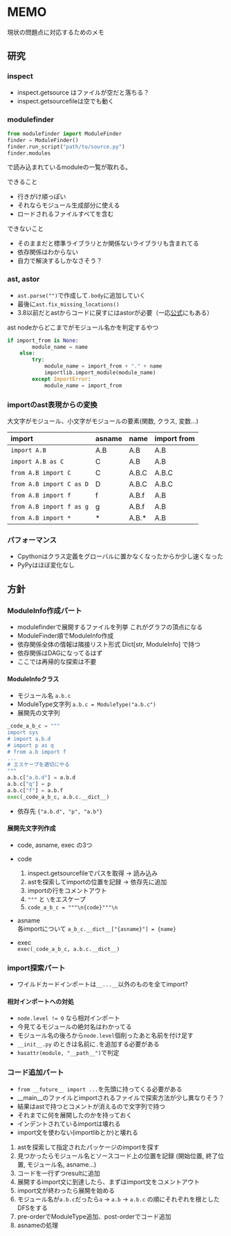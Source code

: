 # MEMO

現状の問題点に対応するためのメモ

## 研究

### inspect

* inspect.getsource はファイルが空だと落ちる？
* inspect.getsourcefileは空でも動く

### modulefinder

```python
from modulefinder import ModuleFinder
finder = ModuleFinder()
finder.run_script("path/to/source.py")
finder.modules
```
で読み込まれているmoduleの一覧が取れる。

できること
* 行きがけ順っぽい
* それならモジュール生成部分に使える
* ロードされるファイルすべてを含む

できないこと
* そのままだと標準ライブラリとか関係ないライブラリも含まれてる
* 依存関係はわからない
* 自力で解決するしかなさそう？

### ast, astor

* `ast.parse("")`で作成して`.body`に追加していく
* 最後に`ast.fix_missing_locations()`
* 3.8以前だとastからコードに戻すにはastorが必要（一応[公式](https://github.com/python/cpython/blob/3.7/Tools/parser/unparse.py)にもある）

ast nodeからどこまでがモジュール名かを判定するやつ

```python
if import_from is None:
        module_name = name
    else:
        try:
            module_name = import_from + "." + name
            importlib.import_module(module_name)
        except ImportError:
            module_name = import_from
```

### importのast表現からの変換

大文字がモジュール、小文字がモジュールの要素(関数, クラス, 変数...)

|import                  |asname|name |import from|
|:-----------------------|:-----|:----|:----------|
|`import A.B`            |A.B   |A.B  |A.B        |
|`import A.B as C`       |C     |A.B  |A.B        |
|`from A.B import C`     |C     |A.B.C|A.B.C      |
|`from A.B import C as D`|D     |A.B.C|A.B.C      |
|`from A.B import f`     |f     |A.B.f|A.B        |
|`from A.B import f as g`|g     |A.B.f|A.B        |
|`from A.B import *`     |*     |A.B.*|A.B        |

### パフォーマンス

* Cpythonはクラス定義をグローバルに置かなくなったからか少し速くなった
* PyPyはほぼ変化なし

## 方針
### ModuleInfo作成パート

* modulefinderで展開するファイルを列挙 これがグラフの頂点になる
* ModuleFinder順でModuleInfo作成
* 依存関係全体の情報は隣接リスト形式 Dict[str, ModuleInfo] で持つ
* 依存関係はDAGになってるはず
* ここでは再帰的な探索は不要

#### ModuleInfoクラス

* モジュール名 `a.b.c`
* ModuleType文字列 `a.b.c = ModuleType("a.b.c")`
* 展開先の文字列
```python
_code_a_b_c = """
import sys
# import a.b.d
# import p as q
# from a.b import f
...
# エスケープを適切にやる
"""
a.b.c["a.b.d"] = a.b.d
a.b.c["q"] = p
a.b.c["f"] = a.b.f
exec(_code_a_b_c, a.b.c.__dict__)
```
* 依存先
`{"a.b.d", "p", "a.b"}`

#### 展開先文字列作成
* code, asname, exec の3つ
* code
    1. inspect.getsourcefileでパスを取得 -> 読み込み
    1. astを探索してimportの位置を記録 -> 依存先に追加
    1. importの行をコメントアウト
    1. `"""` と `\`をエスケープ
    1. `code_a_b_c = """\n{code}"""\n`

* asname\
    各importについて `a_b_c.__dict__["{asname}"] = {name}`

* exec\
    `exec(_code_a_b_c, a.b.c.__dict__)`

### import探索パート

* ワイルドカードインポートは`__...__`以外のものを全てimport?

#### 相対インポートへの対処

* `node.level != 0` なら相対インポート
* 今見てるモジュールの絶対名はわかってる
* モジュール名の後ろから`node.level`個削ったあと名前を付け足す
* `__init__.py` のときは名前に`.`を追加する必要がある
* `hasattr(module, "__path__")`で判定

### コード追加パート

* `from __future__ import ...`を先頭に持ってくる必要がある
* __main__のファイルとimportされるファイルで探索方法が少し異なりそう？
* 結果はastで持つとコメントが消えるので文字列で持つ
* それまでに何を展開したのかを持っておく
* インデントされているimportは壊れる
* import文を使わない(importlibとか)と壊れる

1. astを探索して指定されたパッケージのimportを探す
1. 見つかったらモジュール名とソースコード上の位置を記録 (開始位置, 終了位置, モジュール名, asname...)
1. コードを一行ずつresultに追加
1. 展開するimport文に到達したら、まずはimport文をコメントアウト
1. import文が終わったら展開を始める
1. モジュール名が`a.b.c`だったら`a` -> `a.b` -> `a.b.c` の順にそれぞれを根としたDFSをする
1. pre-orderでModuleType追加、post-orderでコード追加
1. asnameの処理
